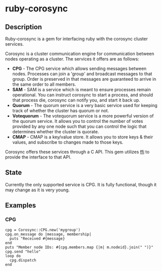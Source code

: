 # ruby-corosync

## Description

Ruby-corosync is a gem for interfacing ruby with the corosync cluster services.

Corosync is a cluster communication engine for communication between nodes operating as a cluster. The services it offers are as follows:

* **CPG** - The CPG service which allows sending messages between nodes. Processes can join a 'group' and broadcast messages to that group. Order is preserved in that messages are guaranteed to arrive in the same order to all members.
* **SAM** - SAM is a service which is meant to ensure processes remain operational. You can instruct corosync to start a process, and should that process die, corosync can notify you, and start it back up.
* **Quorum** - The quorum service is a very basic service used for keeping track of whether the cluster has quorum or not.
* **Votequorum** - The votequorum service is a more powerful version of the quorum service. It allows you to control the number of votes provided by any one node such that you can control the logic that determines whether the cluster is quorate.
* **CMAP** - CMAP is a key/value store. It allows you to store keys & their values, and subscribe to changes made to those keys.


Corosync offers these services through a C API. This gem utilizes [ffi](http://github.com/ffi/ffi) to provide the interface to that API.

## State

Currently the only supported service is CPG. It is fully functional, though it may change as it is very young.

## Examples

### CPG

    cpg = Corosync::CPG.new('mygroup')
    cpg.on_message do |message, membership|
      puts "Received #{message}
    end
    puts "Member node IDs: #{cpg.members.map {|m| m.nodeid}.join(" ")}"
    cpg.send "hello"
    loop do
      cpg.dispatch
    end
